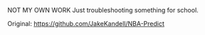 NOT MY OWN WORK
Just troubleshooting something for school.

Original: https://github.com/JakeKandell/NBA-Predict